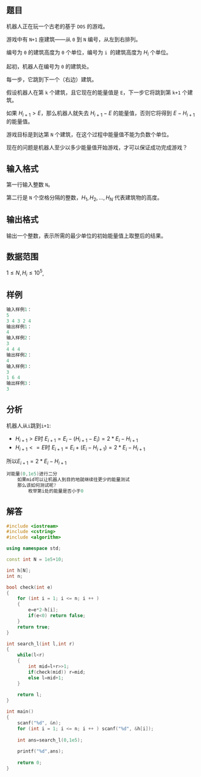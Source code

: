 ## 题目
机器人正在玩一个古老的基于 `DOS` 的游戏。

游戏中有 `N+1` 座建筑——从 `0` 到 `N` 编号，从左到右排列。

编号为 `0` 的建筑高度为 `0` 个单位，编号为 `i `的建筑高度为 $H_i$ 个单位。

起初，机器人在编号为 `0` 的建筑处。

每一步，它跳到下一个（右边）建筑。

假设机器人在第 `k` 个建筑，且它现在的能量值是 `E`，下一步它将跳到第 `k+1` 个建筑。

如果 $H_{i+1}>E$，那么机器人就失去 $H_{i+1}-E$ 的能量值，否则它将得到 $E-H_{i+1}$ 的能量值。

游戏目标是到达第 `N` 个建筑，在这个过程中能量值不能为负数个单位。

现在的问题是机器人至少以多少能量值开始游戏，才可以保证成功完成游戏？

## 输入格式
第一行输入整数 `N`。

第二行是 `N` 个空格分隔的整数，$H_1,H_2,…,H_N$ 代表建筑物的高度。

## 输出格式
输出一个整数，表示所需的最少单位的初始能量值上取整后的结果。

## 数据范围
$1≤N,H_i≤10^5$,

## 样例
```c++
输入样例1：
5
3 4 3 2 4
输出样例1：
4
输入样例2：
3
4 4 4
输出样例2：
4
输入样例3：
3
1 6 4
输出样例3：
3
```

## 分析
机器人从`i`跳到`i+1`:
- $H_{i+1}>E$时 $E_{i+1}=E_i-(H_{i+1}-E_i)=2*E_i-H_{i+1}$
- $H_{i+1}<=E$时 $E_{i+1}=E_i+(E_i-H_{i+1})=2*E_i-H_{i+1}$

所以$E_{i+1}=2*E_i-H_{i+1}$
```c++
对能量(0,1e5)进行二分
    如果mid可以让机器人到目的地就继续往更少的能量测试
    那么该如何测试呢?
        枚举第i处的能量是否小于0
```

## 解答
```c++
#include <iostream>
#include <cstring>
#include <algorithm>

using namespace std;

const int N = 1e5+10;

int h[N];
int n;

bool check(int e)
{
    for (int i = 1; i <= n; i ++ )
    {
        e=e*2-h[i];
        if(e<0) return false;
    }
    return true;
}

int search_l(int l,int r)
{
    while(l<r)
    {
        int mid=l+r>>1;
        if(check(mid)) r=mid;
        else l=mid+1;
    }
    
    return l;
}

int main()
{
    scanf("%d", &n);
    for (int i = 1; i <= n; i ++ ) scanf("%d", &h[i]);
    
    int ans=search_l(0,1e5);
    
    printf("%d",ans);
    
    return 0;
}
```